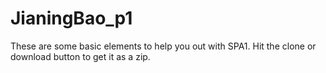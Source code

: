 # JianingBao_p1

These are some basic elements to help you out with SPA1. Hit the clone or download button to get it as a zip. 
